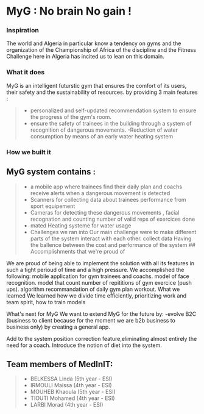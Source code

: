  # MyG : No brain No gain !

### **Inspiration**
The world and Algeria in particular know a tendency on gyms and the organization of the Championship of Africa of the discipline and the Fitness Challenge here in Algeria has incited us to lean on this domain.

### **What it does**
MyG is an intelligent futurstic gym that ensures the comfort of its users, their safety and the sustainability of resources. by providing 3 main features : 
> - personalized and self-updated recommendation system to ensure the progress of the gym's room. 
> - ensure the safety of trainees in the building through a system of recognition of dangerous movements. 
> -Reduction of water consumption by means of an early water heating system

### **How we built it**
## **MyG system contains :**

> - a mobile app where trainees find their daily plan and coachs receive alerts when a dangerous movement is detected
> - Scanners for collecting data about trainees performance from sport equipement
> - Cameras for detecting these dangerous movements , facial recognation and counting number of valid reps of exercices done
> - mated Heating systeme for water usage 
> - Challenges we ran into Our main challenge were to make different parts of the system interact with each other. collect data Having the ballence between the cost and performance of the system ## Accomplishments that we're proud of 

We are proud of being able to implement the solution with all its features in such a tight perioud of time and a high pressure. We accomplished the following:
mobile application for gym trainees and coachs.
model of face recognition.
model that count number of repititions of gym exercice (push ups).
algorithm recommandation of daily gym plan workout.
What we learned
We learned how we divide time efficiently, prioritizing work and team spirit, how to train models

What's next for MyG
We want to extend MyG for the future by: -evolve B2C (business to client because for the moment we are b2b business to business only) by creating a general app.

Add to the system position correction feature,eliminating almost entirely the need for a coach.
Introduce the notion of diet into the system. 


## Team members of MedInIT:

> - BELKESSA Linda (5th year - ESI)
> - IRMOULI Maissa (4th year - ESI)
> - MOUHEB Khaoula (5th year - ESI)
> - TIOUTI Mohamed (4th year - ESI)
> - LARBI Morad (4th year - ESI)

